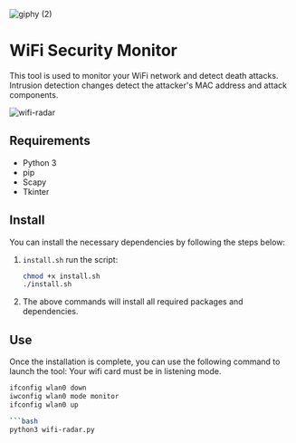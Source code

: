 ![giphy (2)](https://github.com/2u1fuk4r/wifi-radar/assets/48758393/1a18f2ac-601a-4f69-916b-b65e9cc32e88)
# WiFi Security Monitor

This tool is used to monitor your WiFi network and detect death attacks. Intrusion detection changes detect the attacker's MAC address and attack components.

![wifi-radar](https://github.com/2u1fuk4r/wifi-radar/assets/48758393/500f3bbc-814c-4573-adbd-de1ac8e6cf7a)

## Requirements

- Python 3
- pip 
- Scapy
- Tkinter

## Install

You can install the necessary dependencies by following the steps below:

1. `install.sh` run the script:

    ```bash
    chmod +x install.sh
    ./install.sh
    ```


2. The above commands will install all required packages and dependencies.

## Use

Once the installation is complete, you can use the following command to launch the tool:
Your wifi card must be in listening mode.

```bash
ifconfig wlan0 down
iwconfig wlan0 mode monitor
ifconfig wlan0 up

```bash
python3 wifi-radar.py
